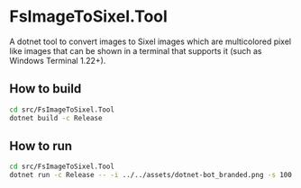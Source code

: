 # FsImageToSixel.Tool


A dotnet tool to convert images to Sixel images which are multicolored pixel like images that can be shown in a terminal that supports it (such as Windows Terminal 1.22+).

## How to build

```bash
cd src/FsImageToSixel.Tool
dotnet build -c Release
```

## How to run

```bash
cd src/FsImageToSixel.Tool
dotnet run -c Release -- -i ../../assets/dotnet-bot_branded.png -s 100

```
